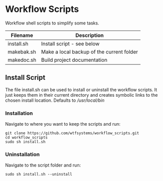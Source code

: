 # Workflow Scripts

Workflow shell scripts to simplify some tasks.

| Filename | Description |
| -------- | ----------- |
| install.sh | Install script - see below |
| makebak.sh | Make a local backup of the current folder |
| makedoc.sh | Build project documentation |

## Install Script

The file install.sh can be used to install or uninstall the workflow scripts.  It just keeps them in their current directory and creates symbolic links to the chosen install location.  Defaults to */usr/local/bin*

### Installation

Navigate to where you want to keep the scripts and run:

```
git clone https://github.com/wtfsystems/workflow_scripts.git
cd workflow_scripts
sudo sh install.sh
```

### Uninstallation

Navigate to the script folder and run:

```
sudo sh install.sh --uninstall
```
